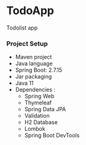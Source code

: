 # TodoApp
Todolist app 

### Project Setup
* Maven project
* Java language
* Spring Boot: 2.7.15
* Jar packaging
* Java 11
* Dependencies :
  * Spring Web
  * Thymeleaf
  * Spring Data JPA
  * Validation
  * H2 Database
  * Lombok
  * Spring Boot DevTools

